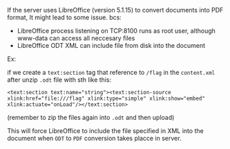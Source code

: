 If the server uses LibreOffice (version 5.1.15) to convert documents into PDF format, It might lead to some issue. bcs:
- LibreOffice process listening on TCP:8100 runs as root user, although www-data can access all neccesary files
- LibreOffice ODT XML can include file from disk into the document

Ex:

 if we create a ``text:section`` tag that reference to ``/flag`` in the ``content.xml`` after unzip ``.odt`` file with sth like this:  
 ```
 <text:section text:name="string"><text:section-source xlink:href="file:///flag" xlink:type="simple" xlink:show="embed" xlink:actuate="onLoad"/></text:section>
 ```
 (remember to zip the files again into ``.odt`` and then upload)

This will force LibreOffice to include the file specified in XML into the document when ``ODT`` to ``PDF`` conversion takes placce in server.
